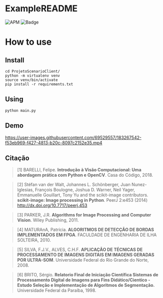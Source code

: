 # ExampleREADME

![APM](https://img.shields.io/apm/l/vim-mode?color=green&label=license&logo=mit&logoColor=mit)
![Badge](https://img.shields.io/static/v1?label=python&message=tools&color=red&flat&logo=PYTHON)

# How to use
## Install
``` 
cd ProjetoScenarioClient/
python -m virtualenv venv 
source venv/bin/activate
pip install -r requirements.txt
```
## Using
``` 
python main.py
```

## Demo


https://user-images.githubusercontent.com/69529557/183267542-f53eb969-f427-4813-b20c-8097c2152e35.mp4

## Citação

> [1] BARELLI, Felipe. **Introdução à Visão Computacional: Uma abordagem prática com Python e OpenCV**. Casa do Código, 2018.

> [2] Stéfan van der Walt, Johannes L. Schönberger, Juan Nunez-Iglesias, François Boulogne, Joshua D. Warner, Neil Yager, Emmanuelle Gouillart, Tony Yu and the scikit-image contributors. **scikit-image: Image processing in Python**. PeerJ 2:e453 (2014) http://dx.doi.org/10.7717/peerj.453

> [3] PARKER, J.R. **Algorithms for Image Processing and Computer Vision**. Wiley Publishing, 2011.

> [4] MATURAnA, Patrícia. **ALGORITMOS DE DETECÇÃO DE BORDAS IMPLEMENTADOS EM FPGA**. FACULDADE DE ENGENHARIA DE ILHA SOLTEIRA, 2010.

> [5] SILVA, F.J.V., ALVES, C.H.F. **APLICAÇÃO DE TÉCNICAS DE PROCESSAMENTO DE IMAGENS DIGITAIS EM IMAGENS GERADAS POR ULTRA-SOM**. Universidade Federal do Rio Grande do Norte, 2008.

> [6] BRITO, Sérgio. **Relatorio Final de Iniciação Científica Sistemas de Processamento Digital de Imagens para Fins Didático/Cientíco - Estudo	 Seleção e Implementação de Algoritmos de Segmentação.** Universidade Federal da Paraíba, 1998.
